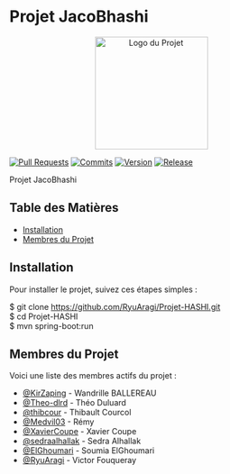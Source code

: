 <!-- Titre du Projet -->
# Projet JacoBhashi

<div align="center">
  <img src="https://github.com/RyuAragi/Projet-HASHI/assets/44385130/40ee9446-c68d-4362-81a9-e33b3670330e" alt="Logo du Projet" width="200">
</div>

[![Pull Requests](https://img.shields.io/github/issues-pr/RyuAragi/Projet-HASHI.svg?style=flat-square)](https://github.com/RyuAragi/Projet-HASHI/pulls)
[![Commits](https://img.shields.io/github/commits-since/RyuAragi/Projet-HASHI/latest.svg?style=flat-square)](https://github.com/RyuAragi/Projet-HASHI/commits/main)
[![Version](https://img.shields.io/github/v/tag/RyuAragi/Projet-HASHI.svg?style=flat-square&labelColor=green)](https://github.com/RyuAragi/Projet-HASHI/releases/latest)
[![Release](https://img.shields.io/github/release/RyuAragi/Projet-HASHI.svg?style=flat-square)](https://github.com/RyuAragi/Projet-HASHI/releases/latest)


<!-- Description -->
Projet JacoBhashi 

<!-- Table des Matières -->
## Table des Matières
- [Installation](#installation)
- [Membres du Projet](#membres-du-projet)

<!-- Installation -->
## Installation
Pour installer le projet, suivez ces étapes simples :

$ git clone https://github.com/RyuAragi/Projet-HASHI.git</br>
$ cd Projet-HASHI</br>
$ mvn spring-boot:run</br>

<!-- Membres du Projet -->
## Membres du Projet

Voici une liste des membres actifs du projet :

- [@KirZaping](https://github.com/KirZaping) - Wandrille BALLEREAU
- [@Theo-dlrd](https://github.com/Theo-dlrd) - Théo Duluard
- [@thibcour](https://github.com/thibcour) - Thibault Courcol
- [@Medvil03](https://github.com/Medvil03) - Rémy
- [@XavierCoupe](https://github.com/XavierCoupe) - Xavier Coupe
- [@sedraalhallak](https://github.com/sedraalhallak) - Sedra Alhallak
- [@ElGhoumari](https://github.com/ElGhoumari) - Soumia ElGhoumari
- [@RyuAragi](https://github.com/RyuAragi) - Victor Fouqueray
